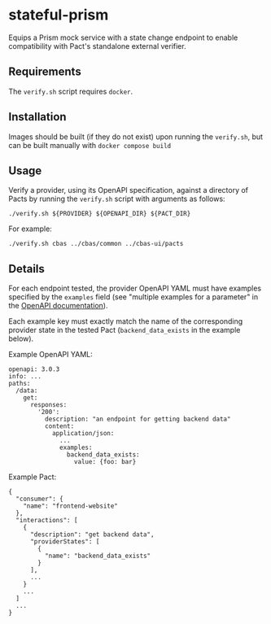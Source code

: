 # stateful-prism

Equips a Prism mock service with a state change endpoint to enable compatibility with Pact's standalone external verifier.

## Requirements
The `verify.sh` script requires `docker`.

## Installation
Images should be built (if they do not exist) upon running the `verify.sh`, but can be built manually with `docker compose build`

## Usage
Verify a provider, using its OpenAPI specification, against a directory of Pacts by running the `verify.sh` script with arguments as follows:
```
./verify.sh ${PROVIDER} ${OPENAPI_DIR} ${PACT_DIR}
```

For example:
```
./verify.sh cbas ../cbas/common ../cbas-ui/pacts
```

## Details

For each endpoint tested, the provider OpenAPI YAML must have examples specified by the `examples` field (see "multiple examples for a parameter" in the [OpenAPI documentation](https://swagger.io/docs/specification/adding-examples/)). 

Each example key must exactly match the name of the corresponding provider state in the tested Pact (`backend_data_exists` in the example below).

Example OpenAPI YAML:
```
openapi: 3.0.3
info: ...
paths:
  /data:
    get:
      responses:
        '200':
          description: "an endpoint for getting backend data"
          content:
            application/json:
              ...
              examples:
                backend_data_exists: 
                  value: {foo: bar}
```

Example Pact:
```
{
  "consumer": {
    "name": "frontend-website"
  },
  "interactions": [
    {
      "description": "get backend data",
      "providerStates": [
        {
          "name": "backend_data_exists"
        }
      ],
      ...
    }
    ...
  ]
  ...
}

```
